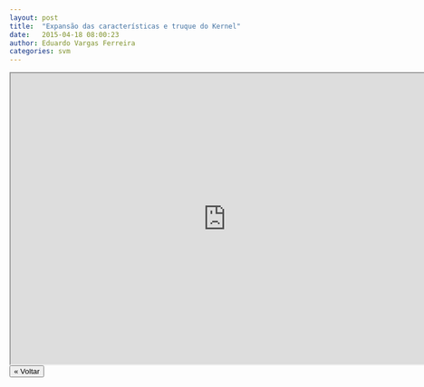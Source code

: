 ```yaml
---
layout: post
title:  "Expansão das características e truque do Kernel"
date:   2015-04-18 08:00:23
author: Eduardo Vargas Ferreira
categories: svm
---
```


<center>
<iframe width="760" height="515" src="https://www.youtube.com/embed/0y1GCDAXVAo?autoplay=0"> </iframe>
</center>


<FORM>
<INPUT Type="BUTTON" align="left" Value="&laquo; Voltar" Onclick="window.location.href='https://eduardoleg.github.io/ML4all/1parte/'">
</FORM>
